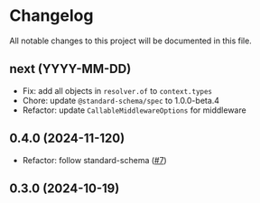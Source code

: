 # Changelog

All notable changes to this project will be documented in this file.

## next (YYYY-MM-DD)

* Fix: add all objects in `resolver.of` to `context.types`
* Chore: update `@standard-schema/spec` to 1.0.0-beta.4
* Refactor: update `CallableMiddlewareOptions` for middleware

## 0.4.0 (2024-11-120)

* Refactor: follow standard-schema ([#7](https://github.com/modevol-com/gqloom/pull/7))

## 0.3.0 (2024-10-19)
